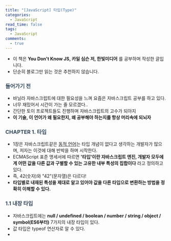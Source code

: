 ```yaml
---
title: "[JavaScript] 타입(Type)"
categories:
  - JavaScript
read_time: false
tags:
  - JavaScript
comments:
  - true
---
```


* 이 책은 __You Don't Know JS, 카일 심슨 저, 한빛미디어__ 를 공부하며 작성한 글입니다.
* 단순히 블로그만 읽는 것은 추천하지 않습니다.

### <span style="color:#34495e">들어가기 전</span>
* 바닐라 자바스크립트에 대한 필요성을 느껴 요즘은 자바스크립트 공부를 하고 있다.
* 너무 재밌어서 시간이 가는 줄 모르겠다..
* 간단한 토이 프로젝트들도 진행하며 자바스크립트의 고수가 되야지
* __이 기술, 이 언어가 왜 필요한지, 왜 공부해야 하는지를 항상 머리속에 되뇌자__

### <span style="color:#34495e">CHAPTER 1. 타입</span>
* 1장은 자바스크립트같은 [동적 언어](https://sangwoo0727.github.io/javascript/JavaScript-1_DynamicStaticLang/)는 타입 개념이 없다고 생각하는 개발자가 많으며, 저자는 이것에 대해 반박을 하며 시작한다.
* ECMAScript 표준 명세서에 따르면 __'타입'이란 자바스크립트 엔진, 개발자 모두에게 어떤 값을 다른 값과 구별할 수 있는 고유한 내부 특성의 집합이다__ 라고 정의하고 있다.
* 즉, 42(숫자)와 "42"(문자열)은 다르다!
* __타입별로 내재된 특성을 제대로 알고 있어야 값을 다른 타입으로 변환하는 방법을 정확히 이해할 수 있다.__

### <span style="color:#34495e">1.1 내장 타입</span>
* 자바스크립트에는 __null / undefined / boolean / number / string / object / symbol(ES6부터)__ 7가지의 내장 타입이 있다.
* 값 타입은 typeof 연산자로 알 수 있다.
* 